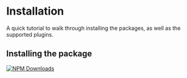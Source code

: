 # Installation

A quick tutorial to walk through installing the packages, as well as the supported plugins.

## Installing the package

<a href="https://www.npmjs.com/package/@soybean-ui/vue" target="__blank"><img alt="NPM Downloads" src="https://img.shields.io/npm/dm/@soybean-ui/vue?flat&colorA=002438&colorB=41c399"></a>

<InstallationTabs value="@soybean-ui/vue" />
